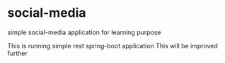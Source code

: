# social-media
simple social-media application for learning purpose

This is running simple rest spring-boot application
This will be improved further
